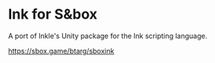 # Ink for S&box
A port of Inkle's Unity package for the Ink scripting language.

https://sbox.game/btarg/sboxink
